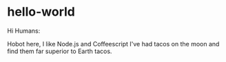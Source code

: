 hello-world
==============
Hi Humans:

Hobot here, I like Node.js and Coffeescript
I've had tacos on the moon and find them far superior to Earth tacos.
